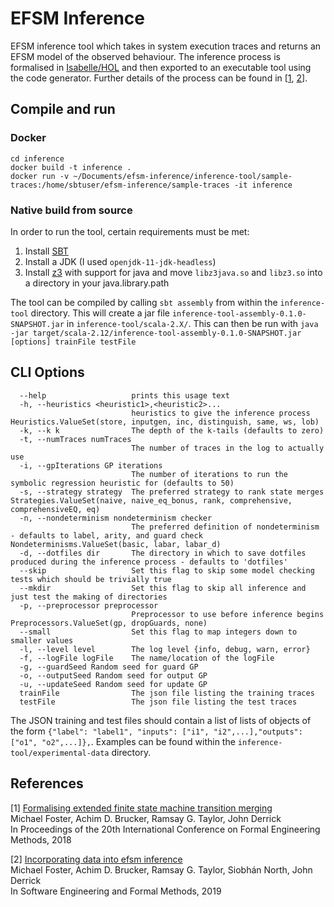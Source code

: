 # EFSM Inference

EFSM inference tool which takes in system execution traces and returns an EFSM model of the observed behaviour. The inference process is formalised in [Isabelle/HOL](https://www.isa-afp.org/entries/Extended_Finite_State_Machine_Inference.html) and then exported to an executable tool using the code generator. Further details of the process can be found in \[[1](#subsumptionPaper), [2](#inferencePaper)\].

## Compile and run

### Docker
```
cd inference
docker build -t inference .
docker run -v ~/Documents/efsm-inference/inference-tool/sample-traces:/home/sbtuser/efsm-inference/sample-traces -it inference
```

### Native build from source
In order to run the tool, certain requirements must be met:

1. Install [SBT](https://www.scala-sbt.org/)
2. Install a JDK (I used `openjdk-11-jdk-headless`)
3. Install [z3](https://github.com/Z3Prover/z3) with support for java and move `libz3java.so` and `libz3.so` into a directory in your java.library.path

The tool can be compiled by calling `sbt assembly` from within the `inference-tool` directory. This will create a jar file `inference-tool-assembly-0.1.0-SNAPSHOT.jar` in `inference-tool/scala-2.X/`. This can then be run with `java -jar target/scala-2.12/inference-tool-assembly-0.1.0-SNAPSHOT.jar [options] trainFile testFile`

## CLI Options
```
  --help                   prints this usage text
  -h, --heuristics <heuristic1>,<heuristic2>...
                           heuristics to give the inference process Heuristics.ValueSet(store, inputgen, inc, distinguish, same, ws, lob)
  -k, --k k                The depth of the k-tails (defaults to zero)
  -t, --numTraces numTraces
                           The number of traces in the log to actually use
  -i, --gpIterations GP iterations
                           The number of iterations to run the symbolic regression heuristic for (defaults to 50)
  -s, --strategy strategy  The preferred strategy to rank state merges Strategies.ValueSet(naive, naive_eq_bonus, rank, comprehensive, comprehensiveEQ, eq)
  -n, --nondeterminism nondeterminism checker
                           The preferred definition of nondeterminism - defaults to label, arity, and guard check Nondeterminisms.ValueSet(basic, labar, labar_d)
  -d, --dotfiles dir       The directory in which to save dotfiles produced during the inference process - defaults to 'dotfiles'
  --skip                   Set this flag to skip some model checking tests which should be trivially true
  --mkdir                  Set this flag to skip all inference and just test the making of directories
  -p, --preprocessor preprocessor
                           Preprocessor to use before inference begins Preprocessors.ValueSet(gp, dropGuards, none)
  --small                  Set this flag to map integers down to smaller values
  -l, --level level        The log level {info, debug, warn, error}
  -f, --logFile logFile    The name/location of the logFile
  -g, --guardSeed Random seed for guard GP
  -o, --outputSeed Random seed for output GP
  -u, --updateSeed Random seed for update GP
  trainFile                The json file listing the training traces
  testFile                 The json file listing the test traces
```

The JSON training and test files should contain a list of lists of objects of the form `{"label": "label1", "inputs": ["i1", "i2",...],"outputs": ["o1", "o2",...]},`. Examples can be found within the `inference-tool/experimental-data` directory.

## References
<a name="subsumptionPaper">[1]</a> [Formalising extended finite state machine transition merging](https://doi.org/10.1007/978-3-030-30446-1_14)<br/>
Michael Foster, Achim D. Brucker, Ramsay G. Taylor, John Derrick<br/>
In Proceedings of the 20th International Conference on Formal Engineering Methods, 2018

<a name="inferencePaper">[2]</a> [Incorporating data into efsm inference](https://doi.org/10.1007/978-3-030-30446-1_14)<br/>
Michael Foster, Achim D. Brucker, Ramsay G. Taylor, Siobhán North, John Derrick<br/>
In Software Engineering and Formal Methods, 2019
